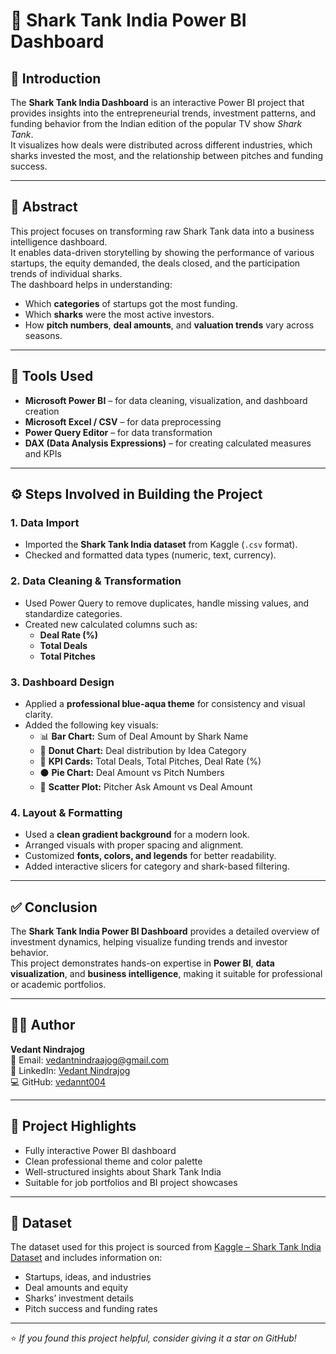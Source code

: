 # 🦈 Shark Tank India Power BI Dashboard

## 📘 Introduction
The **Shark Tank India Dashboard** is an interactive Power BI project that provides insights into the entrepreneurial trends, investment patterns, and funding behavior from the Indian edition of the popular TV show *Shark Tank*.  
It visualizes how deals were distributed across different industries, which sharks invested the most, and the relationship between pitches and funding success.

---

## 🧠 Abstract
This project focuses on transforming raw Shark Tank data into a business intelligence dashboard.  
It enables data-driven storytelling by showing the performance of various startups, the equity demanded, the deals closed, and the participation trends of individual sharks.  
The dashboard helps in understanding:
- Which **categories** of startups got the most funding.
- Which **sharks** were the most active investors.
- How **pitch numbers**, **deal amounts**, and **valuation trends** vary across seasons.

---

## 🧰 Tools Used
- **Microsoft Power BI** – for data cleaning, visualization, and dashboard creation  
- **Microsoft Excel / CSV** – for data preprocessing  
- **Power Query Editor** – for data transformation  
- **DAX (Data Analysis Expressions)** – for creating calculated measures and KPIs  

---

## ⚙️ Steps Involved in Building the Project
### 1. Data Import
- Imported the **Shark Tank India dataset** from Kaggle (`.csv` format).  
- Checked and formatted data types (numeric, text, currency).

### 2. Data Cleaning & Transformation
- Used Power Query to remove duplicates, handle missing values, and standardize categories.  
- Created new calculated columns such as:
  - **Deal Rate (%)**
  - **Total Deals**
  - **Total Pitches**

### 3. Dashboard Design
- Applied a **professional blue-aqua theme** for consistency and visual clarity.  
- Added the following key visuals:
  - 📊 **Bar Chart:** Sum of Deal Amount by Shark Name  
  - 🍩 **Donut Chart:** Deal distribution by Idea Category  
  - 🧮 **KPI Cards:** Total Deals, Total Pitches, Deal Rate (%)  
  - ⚫ **Pie Chart:** Deal Amount vs Pitch Numbers  
  - 💬 **Scatter Plot:** Pitcher Ask Amount vs Deal Amount

### 4. Layout & Formatting
- Used a **clean gradient background** for a modern look.  
- Arranged visuals with proper spacing and alignment.  
- Customized **fonts, colors, and legends** for better readability.  
- Added interactive slicers for category and shark-based filtering.

---

## ✅ Conclusion
The **Shark Tank India Power BI Dashboard** provides a detailed overview of investment dynamics, helping visualize funding trends and investor behavior.  
This project demonstrates hands-on expertise in **Power BI**, **data visualization**, and **business intelligence**, making it suitable for professional or academic portfolios.

---

## 👨‍💻 Author
**Vedant Nindrajog**  
📧 Email: [vedantnindraajog@gmail.com](mailto:vedantnindraajog@gmail.com)  
🔗 LinkedIn: [Vedant Nindrajog](https://www.linkedin.com/in/vedant-nindrajog-4261a5288/)  
💻 GitHub: [vedannt004](https://github.com/vedannt004)

---

## 🏁 Project Highlights
- Fully interactive Power BI dashboard  
- Clean professional theme and color palette  
- Well-structured insights about Shark Tank India  
- Suitable for job portfolios and BI project showcases  

---

## 📂 Dataset
The dataset used for this project is sourced from [Kaggle – Shark Tank India Dataset](https://www.kaggle.com/) and includes information on:
- Startups, ideas, and industries  
- Deal amounts and equity  
- Sharks’ investment details  
- Pitch success and funding rates  

---

⭐ *If you found this project helpful, consider giving it a star on GitHub!*

